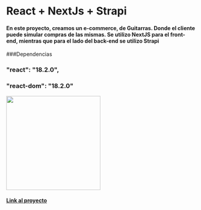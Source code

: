 # React + NextJs + Strapi

#### En este proyecto, creamos un e-commerce, de Guitarras. Donde el cliente puede simular compras de las mismas. Se utilizo NextJS para el front-end, mientras que para el lado del back-end se utilizo Strapi

###Dependencias

  ### "react": "18.2.0",
  ### "react-dom": "18.2.0"


<img src= https://github.com/aquinoagustin/guitarla/assets/60743500/3d10f867-0289-4e06-8a7b-3cf07c0d9901   height=250/>



#### [Link al proyecto](https://stately-fox-5b0f74.netlify.app/)

